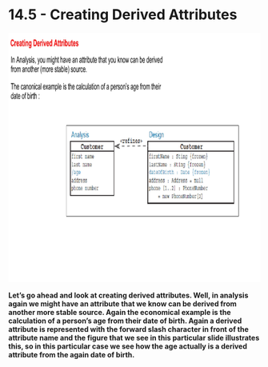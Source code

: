 # 14.5 - Creating Derived Attributes

<img src="/images/14_05_01.jpg" width="800" height="500">

**Let’s go ahead and look at creating derived attributes. Well, in analysis again we might have an attribute that we know can be derived from another more stable source. Again the economical example is the calculation of a person’s age from their date of birth. Again a derived attribute is represented with the forward slash character in front of the attribute name and the figure that we see in this particular slide illustrates this, so in this particular case we see how the age actually is a derived attribute from the again date of birth.**